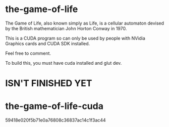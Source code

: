 the-game-of-life
=====================

The Game of Life, also known simply as Life, is a cellular automaton devised by the British mathematician John Horton Conway in 1970.

This is a CUDA program so can only be used by people with NVidia Graphics cards and CUDA SDK installed.

Feel free to comment.

To build this, you must have cuda installed and glut dev.

ISN'T FINISHED YET
=====================
the-game-of-life-cuda
=====================
59418e020f5b71e0a76808c36837ac14c1f3ac44
